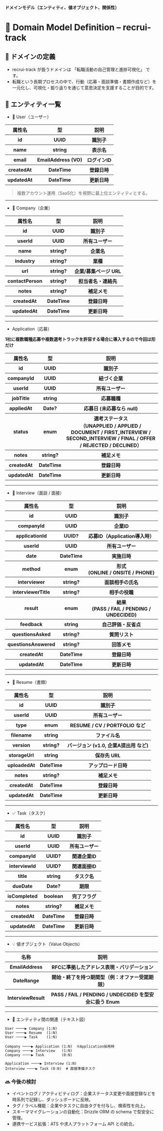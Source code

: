 #### ドメインモデル（エンティティ、値オブジェクト、関係性）

# 📘 Domain Model Definition – recrui-track

## 🧠 ドメインの定義
- recrui-track が扱うドメインは 「転職活動の自己管理と進捗可視化」 です。
- 転職という長期プロセスの中で、行動（応募・面談準備・書類作成など）を一元化し、可視化・振り返りを通じて意思決定を支援することが目的です。

## 🧱 エンティティ一覧

- 👤 User（ユーザー）

<table>
<tr>
<th>属性名</th><th>型</th><th>説明</th>
</tr>
<tr>
<th>id</th><th>UUID</th><th>識別子</th>
</tr>
<tr>
<th>name</th><th>string</th><th>表示名</th>
</tr>
<tr>
<th>email</th><th>EmailAddress (VO)</th><th>ログインID</th>
</tr>
<tr>
<th>createdAt</th><th>DateTime</th><th>登録日時</th>
</tr>
<tr>
<th>updatedAt</th><th>DateTime</th><th>更新日時</th>
</tr>
</table>

>複数アカウント運用（SaaS化）を視野に最上位エンティティとする。
---
- 🏢 Company（企業）
<table>
<tr>
<th>属性名</th><th>型</th><th>説明</th>
</tr>
<tr>
<th>id</th><th>UUID</th><th>識別子</th>
</tr>
<tr>
<th>userId</th><th>UUID</th><th>所有ユーザー</th>
</tr>
<tr>
<th>name</th><th>string?</th><th>企業名</th>
</tr>
<tr>
<th>industry</th><th>string?</th><th>業種</th>
</tr>
<tr>
<th>url</th><th>string?</th><th>企業/募集ページ URL</th>
</tr>
<tr>
<th>contactPerson</th><th>string?</th><th>担当者名・連絡先</th>
</tr>
<tr>
<th>notes</th><th>string?</th><th>補足メモ</th>
</tr>
<tr>
<th>createdAt</th><th>DateTime</th><th>登録日時</th>
</tr>
<tr>
<th>updatedAt</th><th>DateTime</th><th>更新日時</th>
</tr>
</table>

---

- Application（応募）  

**1社に複数職種応募や複数選考トラックを許容する場合に導入するので今回は形だけ** 

<table>
<tr>
<th>属性名</th><th>型</th><th>説明</th>
</tr>
<tr>
<th>id</th><th>UUID</th><th>識別子</th>
</tr>
<tr>
<th>companyId</th><th>UUID</th><th>紐づく企業</th>
</tr>
<tr>
<th>userId</th><th>UUID</th><th>所有ユーザー</th>
</tr>
<tr>
<th>jobTitle</th><th>string</th><th>応募職種</th>
</tr>
<tr>
<th>appliedAt</th><th>Date?</th><th>応募日 (未応募なら null)</th>
</tr>
<tr>
<th>status</th><th>enum</th><th>選考ステータス<br>（UNAPPLIED / APPLIED / DOCUMENT / FIRST_INTERVIEW / SECOND_INTERVIEW / FINAL / OFFER / REJECTED / DECLINED）</th>
</tr>
<tr>
<th>notes</th><th>string?</th><th>補足メモ</th>
</tr>
<tr>
<th>createdAt</th><th>DateTime</th><th>登録日時</th>
</tr>
<tr>
<th>updatedAt</th><th>DateTime</th><th>更新日時</th>
</tr>
</table>

---

- 📆 Interview（面談 / 面接）

<table>
<tr>
<th>属性名</th><th>型</th><th>説明</th>
</tr>
<tr>
<th>id</th><th>UUID</th><th>識別子</th>
</tr>
<tr>
<th>companyId</th><th>UUID</th><th>企業ID</th>
</tr>
<tr>
<th>applicationId</th><th>UUID?</th><th>応募ID（Application導入時）</th>
</tr>
<tr>
<th>userId</th><th>UUID</th><th>所有ユーザー</th>
</tr>
<tr>
<th>date</th><th>DateTime</th><th>実施日時</th>
</tr>
<tr>
<th>method</th><th>enum</th><th>形式<br> (ONLINE / ONSITE / PHONE)</th>
</tr>
<tr>
<th>interviewer</th><th>string?</th><th>面談相手の氏名</th>
</tr>
<tr>
<th>interviewerTitle</th><th>string?</th><th>相手の役職</th>
</tr>
<tr>
<th>result</th><th>enum</th><th>結果<br> (PASS / FAIL / PENDING / UNDECIDED)</th>
</tr>
<tr>
<th>feedback</th><th>string</th><th>自己評価・反省点</th>
</tr>
<tr>
<th>questionsAsked</th><th>string?</th><th>質問リスト</th>
</tr>
<tr>
<th>questionsAnswered</th><th>string?</th><th>回答メモ</th>
</tr>
<tr>
<th>createdAt</th><th>DateTime</th><th>登録日時</th>
</tr>
<tr>
<th>updatedAt</th><th>DateTime</th><th>更新日時</th>
</tr>
</table>

---

- 📑 Resume（書類）

<table>
<tr>
<th>属性名</th><th>型</th><th>説明</th>
</tr>
<tr>
<th>id</th><th>UUID</th><th>識別子</th>
</tr>
<tr>
<th>userId</th><th>UUID</th><th>所有ユーザー</th>
</tr>
<tr>
<th>type</th><th>enum</th><th>RESUME / CV / PORTFOLIO など</th>
</tr>
<tr>
<th>filename</th><th>string</th><th>ファイル名</th>
</tr>
<tr>
<th>version</th><th>string?</th><th>バージョン (v1.0, 企業A提出用 など)</th>
</tr>
<tr>
<th>storageUrl</th><th>string</th><th>保存先 URL</th>
</tr>
<tr>
<th>uploadedAt</th><th>DateTime</th><th>アップロード日時</th>
</tr>
<tr>
<th>notes</th><th>string?</th><th>補足メモ</th>
</tr>
<tr>
<th>createdAt</th><th>DateTime</th><th>登録日時</th>
</tr>
<tr>
<th>updatedAt</th><th>DateTime</th><th>更新日時</th>
</tr>
</table>

---

- ✅ Task（タスク）

<table>
<tr>
<th>属性名</th><th>型</th><th>説明</th>
</tr>
<tr>
<th>id</th><th>UUID</th><th>識別子</th>
</tr>
<tr>
<th>userId</th><th>UUID</th><th>所有ユーザー</th>
</tr>
<tr>
<th>companyId</th><th>UUID?</th><th>関連企業ID</th>
</tr>
<tr>
<th>interviewId</th><th>UUID?</th><th>関連面接ID</th>
</tr>
<tr>
<th>title</th><th>string</th><th>タスク名</th>
</tr>
<tr>
<th>dueDate</th><th>Date?</th><th>期限</th>
</tr>
<tr>
<th>isCompleted</th><th>boolean</th><th>完了フラグ</th>
</tr>
<tr>
<th>notes</th><th>string?</th><th>補足メモ</th>
</tr>
<tr>
<th>createdAt</th><th>DateTime</th><th>登録日時</th>
</tr>
<tr>
<th>updatedAt</th><th>DateTime</th><th>更新日時</th>
</tr>
</table>

---

- 💡 値オブジェクト（Value Objects）

<table>
<tr>
<th>名称</th><th>説明</th>
</tr>
<tr>
<th>EmailAddress</th><th>RFCに準拠したアドレス表現・バリデーション</th>
</tr>
<tr>
<th>DateRange</th><th>開始・終了を持つ期間型（例：オファー受諾期限）</th>
</tr>
<tr>
<th>InterviewResult</th><th>PASS / FAIL / PENDING / UNDECIDED を型安全に扱う Enum</th>
</tr>
</table>

---

- 🔄 エンティティ間の関連（テキスト図）
```
User ────▶ Company (1:N)
User ────▶ Resume  (1:N)
User ────▶ Task    (1:N)

Company ────▶ Application (1:N)  ※Application採用時
Company ────▶ Interview   (1:N)
Company ────▶ Task        (0:N)

Application ────▶ Interview (1:N)
Interview ────▶ Task (0:N)  # 面接準備タスク
```

### 🔜 今後の検討
- イベントログ / アクティビティログ：企業ステータス変更や面接登録などを時系列で記録し、ダッシュボードに反映。
- タグ / ラベル機能：企業やタスクに自由タグを付与し、検索性を向上。
- スキーママイグレーションの自動化：Drizzle ORM の schema で型安全に管理。
- 連携サービス拡張：ATS や求人プラットフォーム API との統合。
